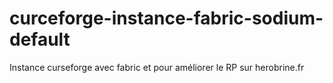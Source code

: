 # curceforge-instance-fabric-sodium-default
Instance curseforge avec fabric et pour améliorer le RP sur herobrine.fr
